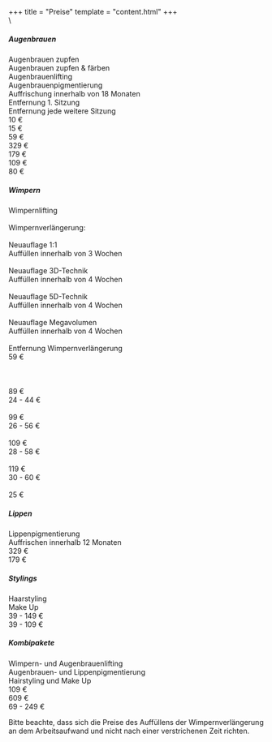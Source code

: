 +++
title = "Preise"
template = "content.html"
+++
\
\
<div class="bg-price1 w-full text-author md:text-base">
    <h5 class="p-5 font-bold text-white">Augenbrauen</h5>
    <div class="grid grid-cols-4 grid-flow-row-dense gap-2 p-5 text-white">
        <div class="col-span-3">
            Augenbrauen zupfen<br/>
            Augenbrauen zupfen & färben<br/>
            Augenbrauenlifting<br/>
            Augenbrauenpigmentierung<br/>
            Auffrischung innerhalb von 18 Monaten<br/>
            Entfernung 1. Sitzung<br/>
            Entfernung jede weitere Sitzung<br/>
        </div>
        <div class="text-end">
            10 €<br/>
            15 €<br/>
            59 €<br/>
            329 €<br/>
            179 €<br/>
            109 €<br/>
            80 €</div>
    </div>
</div>
<div class="bg-price2 w-full mt-5 text-author md:text-base">
    <h5 class="p-5 font-bold text-white">Wimpern</h5>
    <div class="grid grid-cols-4 gap-2 p-5 text-white">
        <div class="col-span-3">
            Wimpernlifting<br/>
            <br/>
            Wimpernverlängerung:<br/>
            <br/>
            Neuauflage 1:1<br/>                                                                                                                            
            Auffüllen innerhalb von 3 Wochen<br/>
            <br/>
            Neuauflage 3D-Technik<br/>                                                                                                              
            Auffüllen innerhalb von 4 Wochen<br/>
            <br/>
            Neuauflage 5D-Technik<br/>                                                                                                            
            Auffüllen innerhalb von 4 Wochen<br/>
            <br/>
            Neuauflage Megavolumen<br/>                                                                                                          
            Auffüllen innerhalb von 4 Wochen<br/>
            <br/>
            Entfernung Wimpernverlängerung                                                                                             
        </div>
        <div class="text-end">
            59 €<br/>
            <br/><br/><br/>
            89 €<br/>
            24 - 44 €<br/>
            <br/>
            99 €<br/>
            26 - 56 €<br/>
            <br/>
            109 €<br/>
            28 - 58 €<br/>
            <br/>
            119 €<br/>
            30 - 60 €<br/>
            <br/>
            25 €
        </div>
    </div>
</div>
<div class="bg-price3 w-full mt-5 text-author md:text-base">
    <h5 class="p-5 font-bold text-white">Lippen</h5>
    <div class="grid grid-cols-4 gap-2 p-5 text-white">
        <div class="col-span-3">
            Lippenpigmentierung<br/>
            Auffrischen innerhalb 12 Monaten                                                                                           
        </div>
        <div class="text-end">
            329 €<br/>
            179 €
        </div>
    </div>
</div>
<div class="bg-price4 w-full mt-5 text-author md:text-base">
    <h5 class="p-5 font-bold text-white">Stylings</h5>
    <div class="grid grid-cols-4 gap-2 p-5 text-white">
        <div class="col-span-3">
            Haarstyling<br/>
            Make Up                                                                                          
        </div>
        <div class="text-end">
            39 - 149 €<br/>
            39 - 109 €
        </div>
    </div>
</div>
<div class="bg-price5 w-full mt-5 text-author md:text-base">
    <h5 class="p-5 font-bold text-white">Kombipakete</h5>
    <div class="grid grid-cols-4 gap-2 p-5 text-white">
        <div class="col-span-3">
            Wimpern- und Augenbrauenlifting<br/>
            Augenbrauen- und Lippenpigmentierung<br/>
            Hairstyling und Make Up                                                                                           
        </div>
        <div class="text-end">
            109 €<br/>
            609 €<br/>
            69 - 249 €
        </div>
    </div>
</div>
<p>Bitte beachte, dass sich die Preise des Auffüllens der Wimpernverlängerung  an dem Arbeitsaufwand und nicht nach einer verstrichenen Zeit richten.</p>